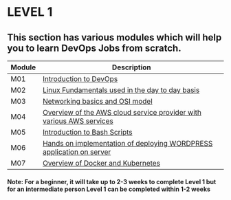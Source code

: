 # LEVEL 1 

## This section has various modules which will help you to learn DevOps Jobs from scratch.

| Module |   Description  |
|---------|----------------|
|  M01    | [Introduction to DevOps ](Level-1/M1-IntroductionToDevops)  |
|  M02    | [Linux Fundamentals used in the day to day basis ](Level-1/M2-LinuxFundamentals)  |
|  M03    | [Networking basics and OSI model ](Level-1/M3-Networking)  |
|  M04    | [Overview of the AWS cloud service provider with various AWS services ](Level-1/M4-AWSBasics)  |
|  M05    | [ Introduction to Bash Scripts](Level-1/M5-Bashscripts)  |
|  M06    | [ Hands on implementation of deploying WORDPRESS application on server ](Level-1/M6-WebApp2Tier)  |
|  M07    | [Overview of Docker and Kubernetes](Level-1/M7-Containerization)  |

#### Note: For a beginner, it will take up to 2-3 weeks to complete Level 1 but for an intermediate person Level 1 can be completed within 1-2 weeks 